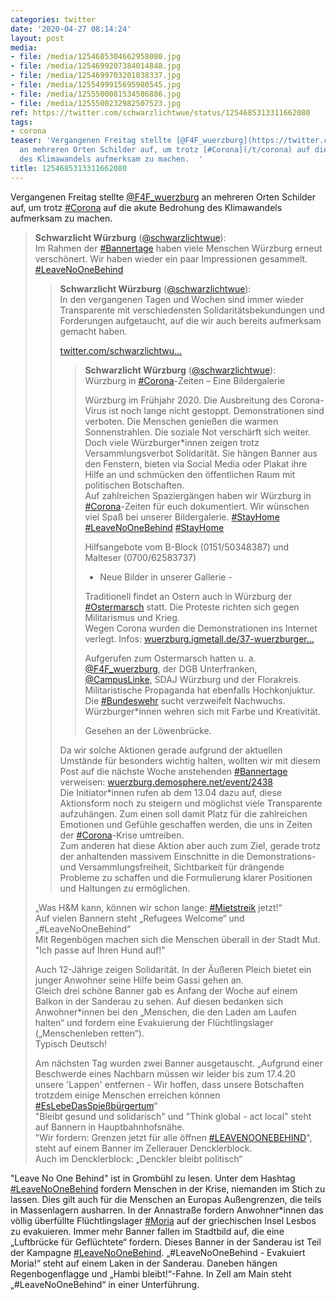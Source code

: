 ```yaml
---
categories: twitter
date: '2020-04-27 08:14:24'
layout: post
media:
- file: /media/1254685304662958080.jpg
- file: /media/1254699207384014848.jpg
- file: /media/1254699703201038337.jpg
- file: /media/1255499915695980545.jpg
- file: /media/1255500081534586886.jpg
- file: /media/1255500232982507523.jpg
ref: https://twitter.com/schwarzlichtwue/status/1254685313311662080
tags:
- corona
teaser: 'Vergangenen Freitag stellte [@F4F_wuerzburg](https://twitter.com/F4F_wuerzburg)
  an mehreren Orten Schilder auf, um trotz [#Corona](/t/corona) auf die akute Bedrohung
  des Klimawandels aufmerksam zu machen.  '
title: 1254685313311662080
---
```

Vergangenen Freitag stellte [@F4F_wuerzburg](https://twitter.com/F4F_wuerzburg) an mehreren Orten Schilder auf, um trotz [#Corona](/t/corona) auf die akute Bedrohung des Klimawandels aufmerksam zu machen.  
> <b>Schwarzlicht Würzburg</b> ([@schwarzlichtwue](https://twitter.com/schwarzlichtwue)):  
>Im Rahmen der [#Bannertage](/t/bannertage) haben viele Menschen Würzburg erneut verschönert. Wir haben wieder ein paar Impressionen gesammelt. [#LeaveNoOneBehind](/t/leavenoonebehind)    
>> <b>Schwarzlicht Würzburg</b> ([@schwarzlichtwue](https://twitter.com/schwarzlichtwue)):    
>>In den vergangenen Tagen und Wochen sind immer wieder Transparente mit verschiedensten Solidaritätsbekundungen und Forderungen aufgetaucht, auf die wir auch bereits aufmerksam gemacht haben.    
>>    
>>[twitter.com/schwarzlichtwu…](https://twitter.com/schwarzlichtwue/status/1247813472446021633?s=19)    
>>> <b>Schwarzlicht Würzburg</b> ([@schwarzlichtwue](https://twitter.com/schwarzlichtwue)):      
>>>Würzburg in [#Corona](/t/corona)-Zeiten – Eine Bildergalerie      
>>>      
>>>      
>>>      
>>>Würzburg im Frühjahr 2020. Die Ausbreitung des Corona-Virus ist noch lange nicht gestoppt. Demonstrationen sind verboten. Die Menschen genießen die warmen Sonnenstrahlen. Die soziale Not verschärft sich weiter.       
>>>Doch viele Würzburger\*innen zeigen trotz Versammlungsverbot Solidarität. Sie hängen Banner aus den Fenstern, bieten via Social Media oder Plakat ihre Hilfe an und schmücken den öffentlichen Raum mit politischen Botschaften.       
>>>Auf zahlreichen Spaziergängen haben wir Würzburg in [#Corona](/t/corona)-Zeiten für euch dokumentiert. Wir wünschen viel Spaß bei unserer Bildergalerie. [#StayHome](/t/stayhome)       
>>>[#LeaveNoOneBehind](/t/leavenoonebehind) [#StayHome](/t/stayhome)       
>>>      
>>>      
>>>      
>>>Hilfsangebote vom B-Block (0151/50348387) und Malteser (0700/62583737)       
>>>- Neue Bilder in unserer Gallerie -      
>>>      
>>>      
>>>      
>>>Traditionell findet an Ostern auch in Würzburg der [#Ostermarsch](/t/ostermarsch) statt. Die Proteste richten sich gegen Militarismus und Krieg.       
>>>Wegen Corona wurden die Demonstrationen ins Internet verlegt. Infos: [wuerzburg.igmetall.de/37-wuerzburger…](https://wuerzburg.igmetall.de/37-wuerzburger-ostermarsch-in-2020-digital/)      
>>>      
>>>      
>>>      
>>>Aufgerufen zum Ostermarsch hatten u. a. [@F4F_wuerzburg](https://twitter.com/F4F_wuerzburg), der DGB Unterfranken, [@CampusLinke](https://twitter.com/CampusLinke), SDAJ Würzburg und der Florakreis.      
>>>Militaristische Propaganda hat ebenfalls Hochkonjuktur. Die [#Bundeswehr](/t/bundeswehr) sucht verzweifelt Nachwuchs. Würzburger\*innen wehren sich mit Farbe und Kreativität.       
>>>      
>>>      
>>>      
>>>Gesehen an der Löwenbrücke.       
>>    
>>    
>>Da wir solche Aktionen gerade aufgrund der aktuellen Umstände für besonders wichtig halten, wollten wir mit diesem Post auf die nächste Woche anstehenden [#Bannertage](/t/bannertage) verweisen: [wuerzburg.demosphere.net/event/2438](https://wuerzburg.demosphere.net/event/2438)    
>>Die Initiator\*innen rufen ab dem 13.04 dazu auf, diese Aktionsform noch zu steigern und möglichst viele Transparente aufzuhängen. Zum einen soll damit Platz für die zahlreichen Emotionen und Gefühle geschaffen werden, die uns in Zeiten der [#Corona](/t/corona)-Krise umtreiben.    
>>Zum anderen hat diese Aktion aber auch zum Ziel, gerade trotz der anhaltenden massivem Einschnitte in die Demonstrations- und Versammlungsfreiheit, Sichtbarkeit für drängende Probleme zu schaffen und die Formulierung klarer Positionen und Haltungen zu ermöglichen.    
>  
>  
>„Was H&amp;M kann, können wir schon lange: [#Mietstreik](/t/mietstreik) jetzt!“   
>Auf vielen Bannern steht „Refugees Welcome“ und „#LeaveNoOneBehind“   
>Mit Regenbögen machen sich die Menschen überall in der Stadt Mut.   
>"Ich passe auf Ihren Hund auf!"  
>  
>  
>  
>Auch 12-Jährige zeigen Solidarität. In der Äußeren Pleich bietet ein junger Anwohner seine Hilfe beim Gassi gehen an.   
>Gleich drei schöne Banner gab es Anfang der Woche auf einem Balkon in der Sanderau zu sehen. Auf diesen bedanken sich Anwohner\*innen bei den „Menschen, die den Laden am Laufen halten“ und fordern eine Evakuierung der Flüchtlingslager („Menschenleben retten“).   
>Typisch Deutsch!  
>  
>  
>  
>Am nächsten Tag wurden zwei Banner ausgetauscht. „Aufgrund einer Beschwerde eines Nachbarn müssen wir leider bis zum 17.4.20 unsere 'Lappen' entfernen - Wir hoffen, dass unsere Botschaften trotzdem einige Menschen erreichen können [#EsLebeDasSpießbürgertum](/t/eslebedasspießbürgertum)“   
>"Bleibt gesund und solidarisch" und "Think global - act local" steht auf Bannern in Hauptbahnhofsnähe.   
>"Wir fordern: Grenzen jetzt für alle öffnen [#LEAVENOONEBEHIND](/t/leavenoonebehind)", steht auf einem Banner im Zellerauer Dencklerblock.   
>Auch im Dencklerblock: „Denckler bleibt politisch“   


"Leave No One Behind" ist in Grombühl zu lesen. Unter dem Hashtag [#LeaveNoOneBehind](/t/leavenoonebehind) fordern Menschen in der Krise, niemanden im Stich zu lassen. Dies gilt auch für die Menschen an Europas Außengrenzen, die teils in Massenlagern ausharren. 
In der Annastraße fordern Anwohner\*innen das völlig überfüllte Flüchtlingslager [#Moria](/t/moria) auf der griechischen Insel Lesbos zu evakuieren. 
Immer mehr Banner fallen im Stadtbild auf, die eine „Luftbrücke für Geflüchtete“ fordern. Dieses Banner in der Sanderau ist Teil der Kampagne [#LeaveNoOneBehind](/t/leavenoonebehind). 
„#LeaveNoOneBehind - Evakuiert Moria!“ steht auf einem Laken in der Sanderau. Daneben hängen Regenbogenflagge und „Hambi bleibt!“-Fahne. 
In Zell am Main steht „#LeaveNoOneBehind“ in einer Unterführung. 